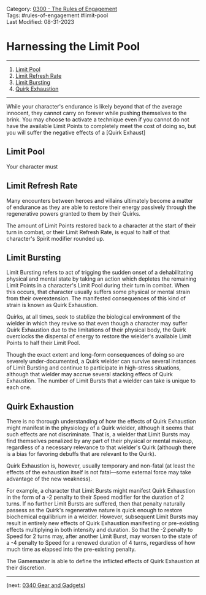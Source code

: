 Category: [0300 - The Rules of Engagement](0300%20-%20The%20Rules%20of%20Engagement.md)  
Tags: #rules-of-engagement #limit-pool   
Last Modified: 08-31-2023  
# Harnessing the Limit Pool

****

1. [Limit Pool](Harnessing20%the%20Limit%20Pool.md#limit-pool)
2. [Limit Refresh Rate](Harnessing20%the%20Limit%20Pool.md#limit-refresh-rate)
3. [Limit Bursting](Harnessing20%the%20Limit%20Pool.md#limit-bursting)
4. [Quirk Exhaustion](Harnessing20%the%20Limit%20Pool.md#quirk-exhaustion)

****

While your character's endurance is likely beyond that of the average innocent, they cannot carry on forever while pushing themselves to the brink. You may choose to activate a technique even if you cannot do not have the available Limit Points to completely meet the cost of doing so, but you will suffer the negative effects of a [Quirk Exhaust]

## Limit Pool

Your character must 

## Limit Refresh Rate

Many encounters between heroes and villains ultimately become a matter of endurance as they are able to restore their energy passively through the regenerative powers granted to them by their Quirks.

The amount of Limit Points restored back to a character at the start of their turn in combat, or their Limit Refresh Rate, is equal to half of that character's Spirit modifier rounded up.

## Limit Bursting

Limit Bursting refers to act of trigging the sudden onset of a dehabilitating physical and mental state by taking an action which depletes the remaining Limit Points in a character's Limit Pool during their turn in combat. When this occurs, that character usually suffers some physical or mental strain from their overextension. The manifested consequences of this kind of strain is known as Quirk Exhaustion.

Quirks, at all times, seek to stablize the biological environment of the wielder in which they revive so that even though a character may suffer Quirk Exhaustion due to the limitations of their physical body, the Quirk overclocks the dispersal of energy to restore the wielder's available Limit Points to half their Limit Pool.

Though the exact extent and long-form consequences of doing so are severely under-documented, a Quirk wielder can survive several instances of Limit Bursting and continue to participate in high-stress situations, although that wielder may accrue several stacking effecs of Quirk Exhaustion. The number of Limit Bursts that a wielder can take is unique to each one.

## Quirk Exhaustion

There is no thorough understanding of how the effects of Quirk Exhaustion might manifest in the physiology of a Quirk wielder, although it seems that such effects are not discriminate. That is, a wielder that Limit Bursts may find themselves penalized by any part of their physical or mental makeup, regardless of a necessary relevance to that wielder's Quirk (although there is a bias for favoring debuffs that are relevant to the Quirk).

Quirk Exhaustion is, however, usually temporary and non-fatal (at least the effects of the exhaustion itself is not fatal—some external force may take advantage of the new weakness).

For example, a character that Limit Bursts might manifest Quirk Exhaustion in the form of a -2 penalty to their Speed modifier for the duration of 2 turns. If no further Limit Bursts are suffered, then that penalty naturally passess as the Quirk's regenerative nature is quick enough to restore biochemical equilibrium in a wielder. However, subsequent Limit Bursts may result in entirely new effects of Quirk Exhaustion manifesting or pre-existing effects multiplying in both intensity and duration. So that the -2 penalty to Speed for 2 turns may, after another Limit Burst, may worsen to the state of a -4 penalty to Speed for a renewed duration of 4 turns, regardless of how much time as elapsed into the pre-existing penalty.

The Gamemaster is able to define the inflicted effects of Quirk Exhaustion at their discretion.

****

(next: [0340 Gear and Gadgets](0340%20Gear%20and%20Gadgets.md))